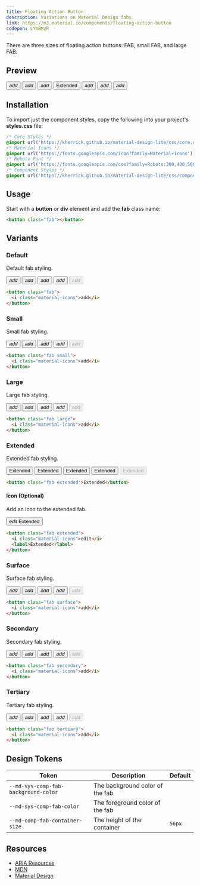 ```yaml
---
title: Floating Action Button
description: Variations on Material Design fabs.
link: https://m3.material.io/components/floating-action-button
codepen: LYmBMzR
---
```


There are three sizes of floating action buttons: FAB, small FAB, and large FAB.

## Preview

<div class="preview">
  <button class="fab">
    <i class="material-icons">add</i>
  </button>
  <button class="fab small">
    <i class="material-icons">add</i>
  </button>
  <button class="fab large">
    <i class="material-icons">add</i>
  </button>
  <button class="fab extended">Extended</button>
  <button class="fab surface">
    <i class="material-icons">add</i>
  </button>
  <button class="fab secondary">
    <i class="material-icons">add</i>
  </button>
  <button class="fab tertiary">
    <i class="material-icons">add</i>
  </button>
</div>

## Installation

To import just the component styles, copy the following into your project's **styles.css** file:

```css
/* Core Styles */
@import url('https://kherrick.github.io/material-design-lite/css/core.css');
/* Material Icons */
@import url('https://fonts.googleapis.com/icon?family=Material+Icons');
/* Roboto Font */
@import url('https://fonts.googleapis.com/css?family=Roboto:300,400,500,700&amp;display=swap');
/* Component Styles */
@import url('https://kherrick.github.io/material-design-lite/css/components/fab/style.css');
```

## Usage

Start with a **button** or **div** element and add the **fab** class name:

```html
<button class="fab"></button>
```

## Variants

### Default

Default fab styling.

<div class="preview">
  <button class="fab">
    <i class="material-icons">add</i>
  </button>
  <button class="fab hover">
    <i class="material-icons">add</i>
  </button>
  <button class="fab active">
    <i class="material-icons">add</i>
  </button>
  <button class="fab focus">
    <i class="material-icons">add</i>
  </button>
  <button class="fab" disabled>
    <i class="material-icons">add</i>
  </button>
</div>

```html
<button class="fab">
  <i class="material-icons">add</i>
</button>
```

### Small

Small fab styling.

<div class="preview">
  <button class="fab small">
    <i class="material-icons">add</i>
  </button>
  <button class="fab small hover">
    <i class="material-icons">add</i>
  </button>
  <button class="fab small active">
    <i class="material-icons">add</i>
  </button>
  <button class="fab small focus">
    <i class="material-icons">add</i>
  </button>
  <button class="fab small" disabled>
    <i class="material-icons">add</i>
  </button>
</div>
  
```html
<button class="fab small">
  <i class="material-icons">add</i>
</button>
```

### Large

Large fab styling.

<div class="preview">
  <button class="fab large">
    <i class="material-icons">add</i>
  </button>
  <button class="fab large hover">
    <i class="material-icons">add</i>
  </button>
  <button class="fab large active">
    <i class="material-icons">add</i>
  </button>
  <button class="fab large focus">
    <i class="material-icons">add</i>
  </button>
  <button class="fab large" disabled>
    <i class="material-icons">add</i>
  </button>
</div>

```html
<button class="fab large">
  <i class="material-icons">add</i>
</button>
```

### Extended

Extended fab styling.

<div class="preview">
  <button class="fab extended">Extended</button>
  <button class="fab extended hover">Extended</button>
  <button class="fab extended active">Extended</button>
  <button class="fab extended focus">Extended</button>
  <button class="fab extended" disabled>Extended</button>
</div>
  
```html
<button class="fab extended">Extended</button>
```

#### Icon (Optional)

Add an icon to the extended fab.

<div class="preview">
  <button class="fab extended">
    <i class="material-icons">edit</i>
    <label>Extended</label>
  </button>
</div>

```html
<button class="fab extended">
  <i class="material-icons">edit</i>
  <label>Extended</label>
</button>
```

### Surface

Surface fab styling.

<div class="preview">
  <button class="fab surface">
    <i class="material-icons">add</i>
  </button>
  <button class="fab surface hover">
    <i class="material-icons">add</i>
  </button>
  <button class="fab surface active">
    <i class="material-icons">add</i>
  </button>
  <button class="fab surface focus">
    <i class="material-icons">add</i>
  </button>
  <button class="fab surface" disabled>
    <i class="material-icons">add</i>
  </button>
</div>

```html
<button class="fab surface">
  <i class="material-icons">add</i>
</button>
```

### Secondary

Secondary fab styling.

<div class="preview">
  <button class="fab secondary">
    <i class="material-icons">add</i>
  </button>
  <button class="fab secondary hover">
    <i class="material-icons">add</i>
  </button>
  <button class="fab secondary active">
    <i class="material-icons">add</i>
  </button>
  <button class="fab secondary focus">
    <i class="material-icons">add</i>
  </button>
  <button class="fab secondary" disabled>
    <i class="material-icons">add</i>
  </button>
</div>

```html
<button class="fab secondary">
  <i class="material-icons">add</i>
</button>
```

### Tertiary

Tertiary fab styling.

<div class="preview">
  <button class="fab tertiary">
    <i class="material-icons">add</i>
  </button>
  <button class="fab tertiary hover">
    <i class="material-icons">add</i>
  </button>
  <button class="fab tertiary active">
    <i class="material-icons">add</i>
  </button>
  <button class="fab tertiary focus">
    <i class="material-icons">add</i>
  </button>
  <button class="fab tertiary" disabled>
    <i class="material-icons">add</i>
  </button>
</div>

```html
<button class="fab tertiary">
  <i class="material-icons">add</i>
</button>
```

## Design Tokens

| Token                                | Description                     | Default                                                                                                             |
|--------------------------------------|---------------------------------|---------------------------------------------------------------------------------------------------------------------|
| `--md-sys-comp-fab-background-color` | The background color of the fab | <div class="tooltip token-box color-primary-container" data-tooltip="--md-sys-color-primary-container"></div>       |
| `--md-sys-comp-fab-color`            | The foreground color of the fab | <div class="tooltip token-box color-on-primary-container" data-tooltip="--md-sys-color-on-primary-container"></div> |
| `--md-comp-fab-container-size`       | The height of the container     | `56px`                                                                                                              |

## Resources

- [ARIA Resources](https://static.corp.google.com/ariablueprints/button/button.html)
- [MDN](https://developer.mozilla.org/en-US/docs/Web/HTML/Element/button)
- [Material Design](https://m3.material.io/components/buttons)
